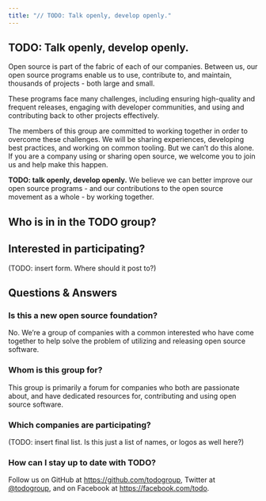 ```yaml
---
title: "// TODO: Talk openly, develop openly."
---
```


<section id="about" markdown="1">

## TODO: Talk openly, develop openly.

Open source is part of the fabric of each of our companies. Between us, our open source programs
enable us to use, contribute to, and maintain, thousands of projects - both large and small.

These programs face many challenges, including ensuring high-quality and frequent releases, engaging
with developer communities, and using and contributing back to other projects effectively.

The members of this group are committed to working together in order to overcome these challenges.
We will be sharing experiences, developing best practices, and working on common tooling. But we
can’t do this alone. If you are a company using or sharing open source, we welcome you to join us
and help make this happen.

**TODO: talk openly, develop openly.** We believe we can better improve our open source programs -
and our contributions to the open source movement as a whole - by working together.

</section>

<section id="members" markdown="1">

## Who is in in the TODO group?


</section>


<section id="participate" markdown="1">

## Interested in participating?

(TODO: insert form.  Where should it post to?)

</section>


<section id="faq" markdown="1">

## Questions & Answers

### Is this a new open source foundation?

No. We’re a group of companies with a common interested who have come together to help solve the
problem of utilizing and releasing open source software.

### Whom is this group for?

This group is primarily a forum for companies who both are passionate about, and have dedicated
resources for, contributing and using open source software.

### Which companies are participating?

(TODO: insert final list.  Is this just a list of names, or logos as well here?)

### How can I stay up to date with TODO?

Follow us on GitHub at <https://github.com/todogroup>, Twitter at
[@todogroup](https://twitter.com/todogroup), and on Facebook at <https://facebook.com/todo>.

</section>
